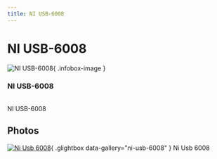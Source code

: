 ```yaml
---
title: NI USB-6008
---
```


# NI USB-6008

<div class="infobox" markdown>

![NI USB-6008](./img/Ni_usb_6008.png){ .infobox-image }

### NI USB-6008

| | |
|---|---|

</div>

[](./img/Ni_usb_6008.png)  [](./img/Ni_usb_6008.png)NI USB-6008

## Photos

<div class="photo-grid" markdown>

[![Ni Usb 6008](./img/Ni_usb_6008.png)](./img/Ni_usb_6008.png "Ni Usb 6008"){ .glightbox data-gallery="ni-usb-6008" }
<span class="caption">Ni Usb 6008</span>

</div>
